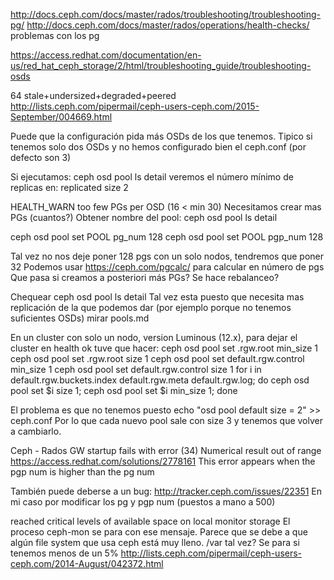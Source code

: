 http://docs.ceph.com/docs/master/rados/troubleshooting/troubleshooting-pg/
http://docs.ceph.com/docs/master/rados/operations/health-checks/
problemas con los pg

https://access.redhat.com/documentation/en-us/red_hat_ceph_storage/2/html/troubleshooting_guide/troubleshooting-osds



64 stale+undersized+degraded+peered
http://lists.ceph.com/pipermail/ceph-users-ceph.com/2015-September/004669.html

Puede que la configuración pida más OSDs de los que tenemos.
Tipico si tenemos solo dos OSDs y no hemos configurado bien el ceph.conf (por defecto son 3)

Si ejecutamos:
ceph osd pool ls detail
veremos el número mínimo de replicas en: replicated size 2




HEALTH_WARN too few PGs per OSD (16 < min 30)
Necesitamos crear mas PGs (cuantos?)
Obtener nombre del pool:
ceph osd pool ls detail

ceph osd pool set POOL pg_num 128
ceph osd pool set POOL pgp_num 128

Tal vez no nos deje poner 128 pgs con un solo nodos, tendremos que poner 32
Podemos usar https://ceph.com/pgcalc/ para calcular en número de pgs
Que pasa si creamos a posteriori más PGs? Se hace rebalanceo?



Chequear
ceph osd pool ls detail
Tal vez esta puesto que necesita mas replicación de la que podemos dar (por ejemplo porque no tenemos suficientes OSDs)
mirar pools.md


En un cluster con solo un nodo, version Luminous (12.x), para dejar el cluster en health ok tuve que hacer:
ceph osd pool set .rgw.root min_size 1
ceph osd pool set .rgw.root size 1
ceph osd pool set default.rgw.control min_size 1
ceph osd pool set default.rgw.control size 1
for i in default.rgw.buckets.index default.rgw.meta default.rgw.log; do ceph osd pool set $i size 1; ceph osd pool set $i min_size 1; done

El problema es que no tenemos puesto
echo "osd pool default size = 2" >> ceph.conf
Por lo que cada nuevo pool sale con size 3 y tenemos que volver a cambiarlo.





Ceph - Rados GW startup fails with error (34) Numerical result out of range
https://access.redhat.com/solutions/2778161
This error appears when the pgp num is higher than the pg num

También puede deberse a un bug: http://tracker.ceph.com/issues/22351
En mi caso por modificar los pg y pgp num (puestos a mano a 500)



reached critical levels of available space on local monitor storage
El proceso ceph-mon se para con ese mensaje.
Parece que se debe a que algún file system que usa ceph está muy lleno. /var tal vez?
Se para si tenemos menos de un 5%
http://lists.ceph.com/pipermail/ceph-users-ceph.com/2014-August/042372.html
